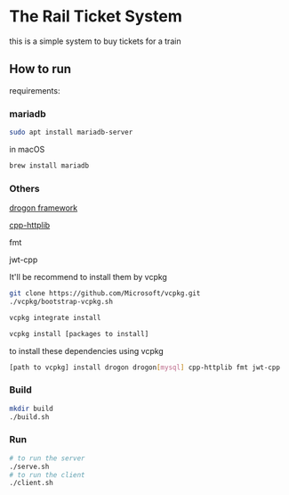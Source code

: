 # The Rail Ticket System

this is a simple system to buy tickets for a train

## How to run

requirements:

### mariadb
```bash
sudo apt install mariadb-server
```
in macOS
```bash
brew install mariadb
```
### Others
[drogon framework](https://github.com/drogonframework/drogon/wiki/CHN-02-%E5%AE%89%E8%A3%85)

[cpp-httplib](https://github.com/yhirose/cpp-httplib)

fmt

jwt-cpp

It'll be recommend to install them by vcpkg

```bash
git clone https://github.com/Microsoft/vcpkg.git
./vcpkg/bootstrap-vcpkg.sh

vcpkg integrate install

vcpkg install [packages to install]
```

to install these dependencies using vcpkg
```bash
[path to vcpkg] install drogon drogon[mysql] cpp-httplib fmt jwt-cpp
```

### Build
```bash
mkdir build
./build.sh
```

### Run
```bash
# to run the server
./serve.sh
# to run the client
./client.sh
```